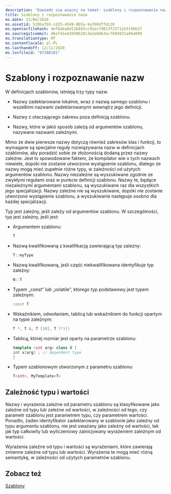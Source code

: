 ```yaml
---
description: 'Dowiedz się więcej na temat: szablony i rozpoznawanie nazw'
title: Szablony i rozpoznawanie nazw
ms.date: 11/04/2016
ms.assetid: 519ba7b5-cd25-4549-865a-9a7b9dffdc28
ms.openlocfilehash: 4ef6aba6d11b845cc91ec7d813f25712e5196b27
ms.sourcegitcommit: d6af41e42699628c3e2e6063ec7b03931a49a098
ms.translationtype: MT
ms.contentlocale: pl-PL
ms.lasthandoff: 12/11/2020
ms.locfileid: "97288181"
---
```

# <a name="templates-and-name-resolution"></a>Szablony i rozpoznawanie nazw

W definicjach szablonów, istnieją trzy typy nazw.

- Nazwy zadeklarowane lokalnie, wraz z nazwą samego szablonu i wszelkimi nazwami zadeklarowanymi wewnątrz jego definicji.

- Nazwy z otaczającego zakresu poza definicją szablonu.

- Nazwy, które w jakiś sposób zależą od argumentów szablonu, nazywane nazwami zależnymi.

Mimo że dwie pierwsze nazwy dotyczą również zakresów klas i funkcji, to wymagane są specjalne reguły rozwiązywania nazw w definicjach szablonów, aby poradzić sobie ze złożonością dodaną przez nazwy zależne. Jest to spowodowane faktem, że kompilator wie o tych nazwach niewiele, dopóki nie zostanie utworzone wystąpienie szablonu, dlatego że nazwy mogą mieć zupełnie różne typy, w zależności od użytych argumentów szablonu. Nazwy niezależne są wyszukiwane zgodnie ze zwykłymi regułami oraz w punkcie definicji szablonu. Nazwy te, będące niezależnymi argumentami szablonu, są wyszukiwane raz dla wszystkich jego specjalizacji. Nazwy zależne nie są wyszukiwane, dopóki nie zostanie utworzone wystąpienie szablonu, a wyszukiwanie następuje osobno dla każdej specjalizacji.

Typ jest zależny, jeśli zależy od argumentów szablonu. W szczególności, typ jest zależny, jeśli jest:

- Argumentem szablonu:

    ```cpp
    T
    ```

- Nazwą kwalifikowaną z kwalifikacją zawierającą typ zależny:

    ```cpp
    T::myType
    ```

- Nazwą kwalifikowaną, jeśli część niekwalifikowana identyfikuje typ zależny:

    ```cpp
    N::T
    ```

- Typem „const” lub „volatile”, którego typ podstawowy jest typem zależnym:

    ```cpp
    const T
    ```

- Wskaźnikiem, odwołaniem, tablicą lub wskaźnikiem do funkcji opartym na typie zależnym:

    ```cpp
    T *, T &, T [10], T (*)()
    ```

- Tablicą, której rozmiar jest oparty na parametrze szablonu:

    ```cpp
    template <int arg> class X {
    int x[arg] ; // dependent type
    }
    ```

- Typem szablonowym utworzonym z parametru szablonu:

    ```cpp
    T<int>, MyTemplate<T>
    ```

## <a name="type-dependence-and-value-dependence"></a>Zależność typu i wartości

Nazwy i wyrażenia zależne od parametru szablonu są klasyfikowane jako zależne od typu lub zależne od wartości, w zależności od tego, czy parametr szablonu jest parametrem typu, czy parametrem wartości. Ponadto, żaden identyfikator zadeklarowany w szablonie jako zależny od typu argumentu szablonu, nie jest uważany jako zależny od wartości, tak jak typ całkowity lub wyliczeniowy zainicjowany wyrażeniem zależnym od wartości.

Wyrażenia zależne od typu i wartości są wyrażeniami, które zawierają zmienne zależne od typu lub wartości. Wyrażenia te mogą mieć różną semantykę, w zależności od użytych parametrów szablonu.

## <a name="see-also"></a>Zobacz też

[Szablony](../cpp/templates-cpp.md)

